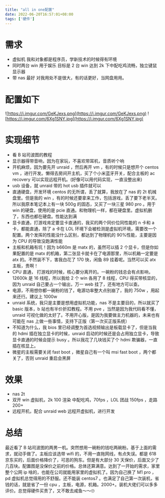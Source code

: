```yaml
---
title: "all in one配置"
date: 2022-06-20T16:57:01+08:00
tags: ['硬件']
---
```


# 需求

- 虚拟机 我和对象都是程序员，学新技术的时候得有环境
- 同时两台 win 用于娱乐 目标是 2 台 win 达到 2k 下中配吃鸡流畅，独立键鼠显示器
- 带 nas 最好 对我用处不是很大，有的话更好，当网盘用用。

# 配置如下

![https://i.imgur.com/GeKJexs.png](https://i.imgur.com/GeKJexs.png) ![https://i.imgur.com/6Xg1SNY.jpg](https://i.imgur.com/6Xg1SNY.jpg)

# 实现细节

- 看 B 站司波图的教程
- 显示器得带音响，因为在家玩，不喜欢带耳机，音质听个响
- 开机麻烦，因为要先开 unraid ，然后再开 vm ，有的时候只是想开个 centos vm ，进行开发。懒得去房间开主机，买了个小米蓝牙开关，配合主板的 ac recovery 可以实现远程开机。(好像可以用代码实现，一直没整出来)
- usb 设备，就 unraid 带的 hot usb 插件就可以
- 直通硬盘，开发环境 centos 的无所谓，丢了就算，我放在了 nas 的 2t 机械盘里。但是我的 win ，有的时候还要拿来工作，包括游戏，丢了要下老半天。所以我原本笔记本上有一块 500g 的固态，又买了一块三星 980 pro 。用于 win 的硬盘，使用的是 pcie 直通。和物理机一样，都在硬盘里。虚拟机删了，东西也都在硬盘。性能达到满
- 显卡直通，打游戏肯定要显卡直通的，我买的两个同价位同性能的 n 卡和 a 卡，都能直通，除了 a 卡在 LOL 环境下会被检测是虚拟机环境，需要改一个配置。两个发挥的性能没什么区别，都达到了物理机的 90%性能，主要是因为 CPU 的导致没跑满性能
- 主板和机箱有坑！因为 b660m 是 matx 的，虽然可以插 2 个显卡，但是你如果配置的是 matx 的机箱，第二张显卡就卡在了电源那里，所以机箱一定要是 atx 的。不然装不下，害我白花了 170 快，闲鱼 89 挂着呢。当然可以买 atx 主板，贵啊！
- CPU 直通， 打游戏的时候，核心要分离开的。一碗粉的钱总会有点影响，12600k 是 16 线程，所以我给 2 个 win 各用了 8 线程，CPU 得买带核显的，因为 unraid 自己要占一个输出，万一 web 挂了，还有地方可以查。
- 电源，不用想你都一碗粉的钱了，电源功率整大点别崩了，我的 750w ，用起来还行。建议上 1000w
- unraid 系统，我只是主要是想用虚拟机功能，nas 不是主要目的，所以就买了 basic 版本，b 站也有半价折扣教程。不用 pve ，当然是因为我代码看不懂，unraid 可视化做的太好了。不用开心版，是因为我要做主力机器的，未来也有可能在 nas 上做一些事情，支持下正版（第一次买正版系统）
- 不知道为什么，我 bios 里已经调整为首选视频输出是板载显卡了，但是当我的 hdmi 插在独立显卡的时候，unraid 启动的时候还是会占用独立显卡，导致显卡直通的时候会提示 busy 。所以我花了几块钱买了个 hdmi 欺骗器，一直插在核显上。
- 微星的主板需要关闭 fast boot ，微星自己有一个叫 msi fast boot ，两个都关了，否则 unraid 重启会黑屏

# 效果

- nas 2t
- 双开 win 虚拟机，2k 100 渲染 中配吃鸡，70fps ，LOL 团战 150fps ，走路 200+
- 远程开机，配合 unraid web 远程开虚拟机，进行开发

# 总结

最近看了 B 站司波图的两男一机。突然想用一碗粉的钱吃两碗粉。基于上面的需求，就动手做了。主板应该选带 wifi 的，不用一直拖网线，有点失误。都是 618 京东买的，后面价格降价了，可恶的狗东。但是有大部分 30 天保价，后面又少了几百块。配置图是没保价之前的价格。总体还算满意。达到了一开始的需求，家里整个公网 ip 啥的，也能在公司就能用家里的虚拟机了。因为自己换了 M1 pro ，pd 虚拟机总觉得用的不舒服。还不能装 centos7 。也满足了自己第一次装机，省钱的话，就是省了一份 cpu ，主板，电源，机箱。2000+。装机大佬们可以多多评价。总觉得硬件买贵了，又不敢去咸鱼～～🙄
